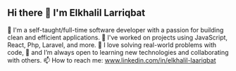 ## Hi there 👋 I'm Elkhalil Larriqbat


🔭 I'm a self-taught/full-time software developer with a passion for building clean and efficient applications. 
🌱 I've worked on projects using JavaScript, React, Php, Laravel, and more.
👯 I love solving real-world problems with code,
💬 and I’m always open to learning new technologies and collaborating with others.
📫 How to reach me: www.linkedin.com/in/elkhalil-laariqbat

